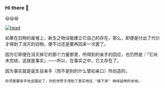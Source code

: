 ### Hi there 👋

<!--
**yhm-amber/yhm-amber** is a ✨ _special_ ✨ repository because its `README.md` (this file) appears on your GitHub profile.

Here are some ideas to get you started:

- 🔭 I’m currently working on ...
- 🌱 I’m currently learning ...
- 👯 I’m looking to collaborate on ...
- 🤔 I’m looking for help with ...
- 💬 Ask me about ...
- 📫 How to reach me: ...
- 😄 Pronouns: ...
- ⚡ Fun fact: ...
-->



😃😃😄

[![head](https://avatars.githubusercontent.com/u/103625580)](https://avatars.githubusercontent.com/u/103625580)

如果在旧物的废墟上，新生之物没能建立它自己的存在，那么，即便是付出了代价才得到了消灭的旧物，便不过还是要再回来一次罢了。

因为它即便在消灭掉它的那个力量那里，所得到的亲手的回应，也仍然是：「它尚未完结，这就是事实」——所以，在事实之中，它又存在了。

因为事实就是诞生自亲手（而不是别的什么譬如亲口）所创造的。

~~~~~
你须是要亲手地去踏足了，你的世界才得到了真实地往 "接下来" 继续延伸的余地。
~~~~~

